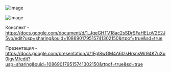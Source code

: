 ![image](https://user-images.githubusercontent.com/113089548/214920961-745fddb4-592f-4495-8ba9-b0ac0bd4eb9b.png)

![image](https://user-images.githubusercontent.com/113089548/214921004-d8a13b2a-0044-41fa-ad07-00a4ebbaaf87.png)

Конспект - https://docs.google.com/document/d/1_JqeGHTV18ac2sSDrSFaHELpV2E2J5vo/edit?usp=sharing&ouid=108690179515741302150&rtpof=true&sd=true

Презентация - https://docs.google.com/presentation/d/1FgI8wGM4A6IzsHrsnsWr94K7uXu0igvM/edit?usp=sharing&ouid=108690179515741302150&rtpof=true&sd=true
